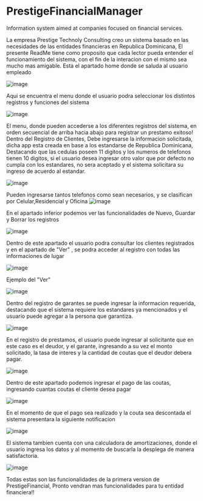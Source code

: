 # PrestigeFinancialManager
Information system aimed at companies focused on financial services.

La empresa Prestige Technoly Consulting creo un sistema basado en las necesidades de las entidades financieras en Republica Dominicana,
El presente ReadMe tiene como proposito que cada lector pueda entender el funcionamiento del sistema, con el fin de la interacion con el mismo
sea mucho mas amigable.
Esta el apartado home donde se saluda al usuario empleado

![image](https://github.com/JoseMiguelBonilla/PrestigeFinancialManager/assets/133031563/26fb5a3f-4323-4695-a9ce-53167bafafe6)

Aqui se encuentra el menu donde el usuario podra seleccionar los distintos registros y funciones del sistema

![image](https://github.com/JoseMiguelBonilla/PrestigeFinancialManager/assets/133031563/27051dc7-6150-4f63-be79-20faba3ffc68)

El menu, donde pueden accederse a los diferentes registros del sistema, en orden secuencial de arriba hacia abajo para registrar un prestamo exitoso!
Dentro del Registro de Clientes, Debe ingresarse la informacion solicitada, dicha app esta creada en base a los estandarse de Republica Dominicana, 
Destacando que las cedulas poseen 11 digitos y los numeros de telefonos tienen 10 digitos, si el usuario desea ingresar otro valor que por defecto no cumpla
con los estandares, no sera aceptado y el sistema solicitara su ingreso de acuerdo al estandar. 

![image](https://github.com/JoseMiguelBonilla/PrestigeFinancialManager/assets/133031563/cac63f88-336e-4261-898c-bedc93fb8699)

Pueden ingresarse tantos telefonos como sean necesarios, y se clasifican por Celular,Residencial y Oficina
![image](https://github.com/JoseMiguelBonilla/PrestigeFinancialManager/assets/133031563/5e711133-dc74-4828-bee5-fb28f04e000f)

En el apartado inferior podemos ver las funcionalidades de Nuevo, Guardar y Borrar los registros

![image](https://github.com/JoseMiguelBonilla/PrestigeFinancialManager/assets/133031563/61f79b8a-723f-4dbf-b4d9-f0acea6e011d)

Dentro de este apartado el usuario podra consultar los clientes registrados y en el apartado de "Ver" , se podra acceder al registro con 
todas las informaciones de lugar 

![image](https://github.com/JoseMiguelBonilla/PrestigeFinancialManager/assets/133031563/fbc3cd19-6054-47cc-b77a-98f8a591bea6)

Ejemplo del "Ver"

![image](https://github.com/JoseMiguelBonilla/PrestigeFinancialManager/assets/133031563/2f08a87c-e7c8-4f61-a004-3b12e303455b)

Dentro del registro de garantes se puede ingresar la informacion requerida, destacando que el sistema requiere los estandares ya mencionados
y el usuario puede agregar a la persona que garantiza.

![image](https://github.com/JoseMiguelBonilla/PrestigeFinancialManager/assets/133031563/f096cd57-02c0-4659-81db-4a4c80b9c553)

En el registro de prestamos, el usuario puede ingresar al solicitante que en este caso es el deudor, y el garante, ingresando a su vez 
el monto solicitado, la tasa de interes y la cantidad de coutas que el deudor debera pagar. 

![image](https://github.com/JoseMiguelBonilla/PrestigeFinancialManager/assets/133031563/a5c51eb7-ebeb-4965-a400-fe51b68659b5)

Dentro de este apartado podemos ingresar el pago de las coutas, ingresando cuantas coutas el cliente desea pagar

![image](https://github.com/JoseMiguelBonilla/PrestigeFinancialManager/assets/133031563/1f227d66-63f6-43a0-a256-5445cd1d8e84)

En el momento de que el pago sea realizado y la couta sea descontada el sistema presentara la siguiente notificacion

![image](https://github.com/JoseMiguelBonilla/PrestigeFinancialManager/assets/133031563/78052cb2-0f4d-432c-b766-29fb79cdd847)

El sistema tambien cuenta con una calculadora de amortizaciones, donde el usuario ingresa los datos y al momento de buscarla la desplega de 
manera satisfactoria.

![image](https://github.com/JoseMiguelBonilla/PrestigeFinancialManager/assets/133031563/396565ee-c3b8-49ec-b332-d0022410eb16)

Todas estas son las funcionalidades de la primera version de PrestigeFinancial, Pronto vendran mas funcionalidades para tu entidad financiera!!
